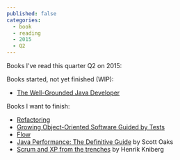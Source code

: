 ```yaml
---
published: false
categories:
  - book
  - reading
  - 2015
  - Q2
---
```


Books I've read this quarter Q2 on 2015:

  
Books started, not yet finished (WIP):
  * [The Well-Grounded Java Developer](http://www.manning.com/evans/)
  
Books I want to finish:
  * [Refactoring](http://martinfowler.com/books/refactoring.html)
  * [Growing Object-Oriented Software Guided by Tests](http://www.growing-object-oriented-software.com/)
  * [Flow](http://www.amazon.com/Flow-Psychology-Experience-Perennial-Classics/dp/0061339202)
  * [Java Performance: The Definitive Guide](http://shop.oreilly.com/product/0636920028499.do) by Scott Oaks
  * [Scrum and XP from the trenches](http://www.infoq.com/minibooks/scrum-xp-from-the-trenches) by Henrik Kniberg
  
  
